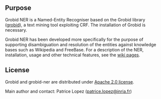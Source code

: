 ## Purpose

Grobid NER is a Named-Entity Recogniser based on the Grobid library ([grobid](https://raw.github.com/kermitt2/grobid)), a text mining tool exploiting CRF. The installation of Grobid is necessary.  

Grobid NER has been developed more specifically for the purpose of supporting disambiguation and resolution of the entities against knowledge bases such as Wikipedia and FreeBase. For a description of the NER, installation, usage and other technical features, see the [wiki pages](https://github.com/kermitt2/grobid-ner/wiki). 

## License

Grobid and grobid-ner are distributed under [Apache 2.0 license](http://www.apache.org/licenses/LICENSE-2.0). 
 
Main author and contact: Patrice Lopez (<patrice.lopez@inria.fr>)